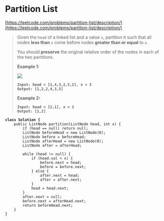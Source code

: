 # Partition List

[https://leetcode.com/problems/partition-list/description/](https://leetcode.com/problems/partition-list/description/)

> Given the `head` of a linked list and a value `x`, partition it such that all nodes **less than** `x` come before nodes **greater than or equal** to `x`.
>
> You should **preserve** the original relative order of the nodes in each of the two partitions.
>
> &#x20;
>
> **Example 1:**
>
> ![](https://assets.leetcode.com/uploads/2021/01/04/partition.jpg)
>
> <pre><code><strong>Input: head = [1,4,3,2,5,2], x = 3
> </strong><strong>Output: [1,2,2,4,3,5]
> </strong></code></pre>
>
> **Example 2:**
>
> <pre><code><strong>Input: head = [2,1], x = 2
> </strong><strong>Output: [1,2]
> </strong></code></pre>

<pre><code><strong>class Solution {
</strong>    public ListNode partition(ListNode head, int x) {
        if (head == null) return null;
        ListNode beforeHead = new ListNode(0);
        ListNode before = beforeHead;
        ListNode afterHead = new ListNode(0);
        ListNode after = afterHead;

        while (head != null) {
            if (head.val &#x3C; x) {
                before.next = head;
                before = before.next;
            } else {
                after.next = head;
                after = after.next;
            }
            head = head.next;
        }
        after.next = null;
        before.next = afterHead.next;
        return beforeHead.next;
    }
}
</code></pre>
